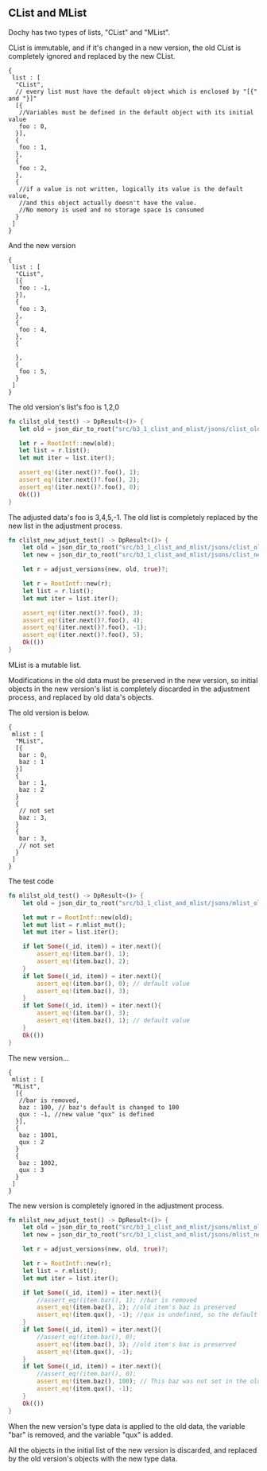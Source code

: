 ## CList and MList

Dochy has two types of lists, "CList" and "MList".

CList is immutable, and if it's changed in a new version,
the old CList is completely ignored and replaced by the new CList.
```
{
 list : [
  "CList",
  // every list must have the default object which is enclosed by "[{" and "}]"
  [{
   //Variables must be defined in the default object with its initial value
   foo : 0,
  }],
  {
   foo : 1,
  },
  {
   foo : 2,
  },
  {
   //if a value is not written, logically its value is the default value, 
   //and this object actually doesn't have the value. 
   //No memory is used and no storage space is consumed   
  }
 ] 
}
```
And the new version
```
{
 list : [
  "CList",
  [{
   foo : -1,
  }],
  {
   foo : 3,
  },
  {
   foo : 4,
  },
  {
   
  },
  {
   foo : 5,      
  }
 ] 
}

```
The old version's list's foo is 1,2,0
 ```Rust
fn clilst_old_test() -> DpResult<()> {
    let old = json_dir_to_root("src/b3_1_clist_and_mlist/jsons/clist_old", true)?;

    let r = RootIntf::new(old);
    let list = r.list();
    let mut iter = list.iter();

    assert_eq!(iter.next()?.foo(), 1);
    assert_eq!(iter.next()?.foo(), 2);
    assert_eq!(iter.next()?.foo(), 0);
    Ok(())
}
```
The adjusted data's foo is 3,4,5,-1.
The old list is completely replaced by the new list in the adjustment process.
```Rust
fn clilst_new_adjust_test() -> DpResult<()> {
    let old = json_dir_to_root("src/b3_1_clist_and_mlist/jsons/clist_old", true)?;
    let new = json_dir_to_root("src/b3_1_clist_and_mlist/jsons/clist_new", true)?;

    let r = adjust_versions(new, old, true)?;

    let r = RootIntf::new(r);
    let list = r.list();
    let mut iter = list.iter();

    assert_eq!(iter.next()?.foo(), 3);
    assert_eq!(iter.next()?.foo(), 4);
    assert_eq!(iter.next()?.foo(), -1);
    assert_eq!(iter.next()?.foo(), 5);
    Ok(())
}
```
MList is a mutable list.

Modifications in the old data must be preserved in the new version,
so initial objects in the new version's list is completely discarded in the adjustment process,
and replaced by old data's objects.

The old version is below.
```
{
 mlist : [
  "MList",
  [{
   bar : 0,
   baz : 1
  }]
  {
   bar : 1,
   baz : 2
  }
  {
   // not set
   baz : 3,
  }
  {
   bar : 3,
   // not set 
  }
 ]
}
```
The test code
```Rust
fn mlilst_old_test() -> DpResult<()> {
    let old = json_dir_to_root("src/b3_1_clist_and_mlist/jsons/mlist_old", true)?;

    let mut r = RootIntf::new(old);
    let mut list = r.mlist_mut();
    let mut iter = list.iter();

    if let Some((_id, item)) = iter.next(){
        assert_eq!(item.bar(), 1);
        assert_eq!(item.baz(), 2);
    }
    if let Some((_id, item)) = iter.next(){
        assert_eq!(item.bar(), 0); // default value
        assert_eq!(item.baz(), 3);
    }
    if let Some((_id, item)) = iter.next(){
        assert_eq!(item.bar(), 3);
        assert_eq!(item.baz(), 1); // default value
    }
    Ok(())
}
```
The new version...
```
{
 mlist : [
 "MList",
  [{
   //bar is removed,
   baz : 100, // baz's default is changed to 100
   qux : -1, //new value "qux" is defined
  }],
  {
   baz : 1001,
   qux : 2
  }
  {
   baz : 1002,
   qux : 3
  }
 ]
}
```
The new version is completely ignored in the adjustment process.
```Rust
fn mlilst_new_adjust_test() -> DpResult<()> {
    let old = json_dir_to_root("src/b3_1_clist_and_mlist/jsons/mlist_old", true)?;
    let new = json_dir_to_root("src/b3_1_clist_and_mlist/jsons/mlist_new", true)?;

    let r = adjust_versions(new, old, true)?;

    let r = RootIntf::new(r);
    let list = r.mlist();
    let mut iter = list.iter();

    if let Some((_id, item)) = iter.next(){
        //assert_eq!(item.bar(), 1); //bar is removed
        assert_eq!(item.baz(), 2); //old item's baz is preserved
        assert_eq!(item.qux(), -1); //qux is undefined, so the default value is returned
    }
    if let Some((_id, item)) = iter.next(){
        //assert_eq!(item.bar(), 0);
        assert_eq!(item.baz(), 3); //old item's baz is preserved
        assert_eq!(item.qux(), -1);
    }
    if let Some((_id, item)) = iter.next(){
        //assert_eq!(item.bar(), 0);
        assert_eq!(item.baz(), 100); // This baz was not set in the old data, so the default value of the new version returned
        assert_eq!(item.qux(), -1);
    }
    Ok(())
}
```
When the new version's type data is applied to the old data,
the variable "bar" is removed, and the variable "qux" is added.

All the objects in the initial list of the new version is discarded,
and replaced by the old version's objects with the new type data. 